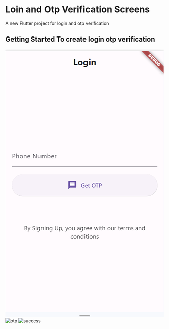 # Loin and Otp Verification  Screens  

A new Flutter project for login and otp verification  

## Getting Started To create login otp  verification 

![login](https://github.com/R-lab37/login-with-otp/blob/main/login.png)
![otp]()
![success]()
